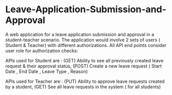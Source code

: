 # Leave-Application-Submission-and-Approval
A web application for a leave application submission and approval in a student-teacher scenario.
The application would involve 2 sets of users ( Student & Teacher) with different authorizations. All API end points consider user role for authorization checks:

APIs used for Student are : 
     (GET) Ability to see all previously created leave request & their approval status, 
     (POST) Create a new leave request ( Start Date , End Date , Leave Type , Reason) 
      
APIs used for Teacher are : 
     (PUT) Ability to approve leave requests created by a student, 
     (GET) See all leave requests in the system ( for all students)
